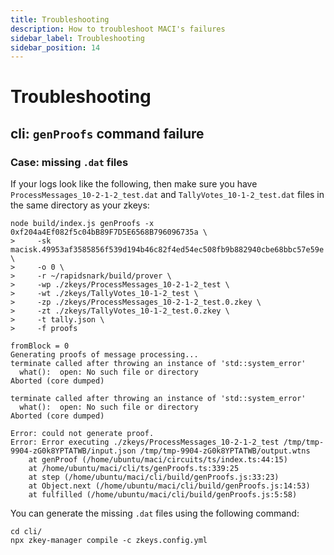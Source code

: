 ```yaml
---
title: Troubleshooting
description: How to troubleshoot MACI's failures
sidebar_label: Troubleshooting
sidebar_position: 14
---
```


# Troubleshooting

## cli: `genProofs` command failure

### Case: missing `.dat` files

If your logs look like the following, then make sure you have `ProcessMessages_10-2-1-2_test.dat` and `TallyVotes_10-1-2_test.dat` files in the same directory as your zkeys:

```
node build/index.js genProofs -x 0xf204a4Ef082f5c04bB89F7D5E6568B796096735a \
>     -sk macisk.49953af3585856f539d194b46c82f4ed54ec508fb9b882940cbe68bbc57e59e \
>     -o 0 \
>     -r ~/rapidsnark/build/prover \
>     -wp ./zkeys/ProcessMessages_10-2-1-2_test \
>     -wt ./zkeys/TallyVotes_10-1-2_test \
>     -zp ./zkeys/ProcessMessages_10-2-1-2_test.0.zkey \
>     -zt ./zkeys/TallyVotes_10-1-2_test.0.zkey \
>     -t tally.json \
>     -f proofs

fromBlock = 0
Generating proofs of message processing...
terminate called after throwing an instance of 'std::system_error'
  what():  open: No such file or directory
Aborted (core dumped)

terminate called after throwing an instance of 'std::system_error'
  what():  open: No such file or directory
Aborted (core dumped)

Error: could not generate proof.
Error: Error executing ./zkeys/ProcessMessages_10-2-1-2_test /tmp/tmp-9904-zG0k8YPTATWB/input.json /tmp/tmp-9904-zG0k8YPTATWB/output.wtns
    at genProof (/home/ubuntu/maci/circuits/ts/index.ts:44:15)
    at /home/ubuntu/maci/cli/ts/genProofs.ts:339:25
    at step (/home/ubuntu/maci/cli/build/genProofs.js:33:23)
    at Object.next (/home/ubuntu/maci/cli/build/genProofs.js:14:53)
    at fulfilled (/home/ubuntu/maci/cli/build/genProofs.js:5:58)
```

You can generate the missing `.dat` files using the following command:

```
cd cli/
npx zkey-manager compile -c zkeys.config.yml
```

